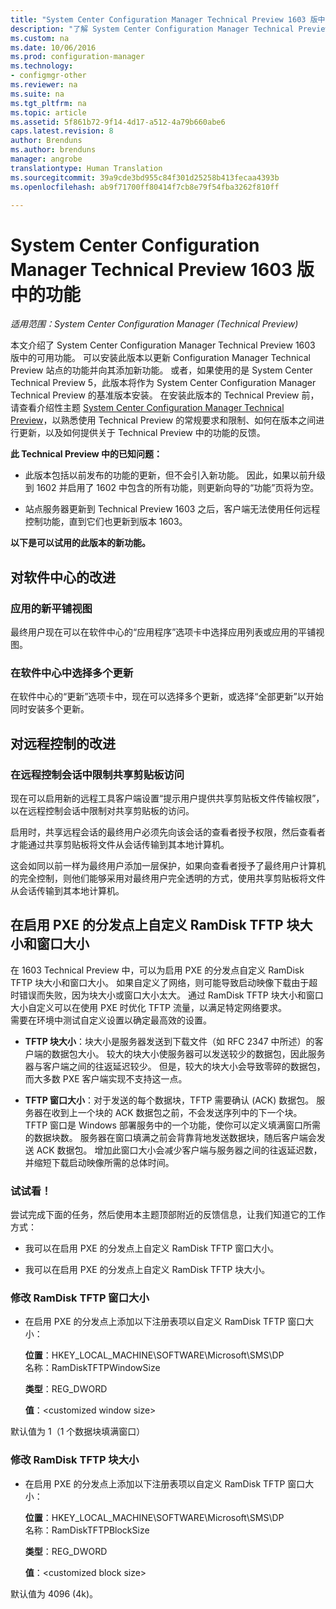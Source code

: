 ```yaml
---
title: "System Center Configuration Manager Technical Preview 1603 版中的功能"
description: "了解 System Center Configuration Manager Technical Preview 1603 版中的可用功能。"
ms.custom: na
ms.date: 10/06/2016
ms.prod: configuration-manager
ms.technology:
- configmgr-other
ms.reviewer: na
ms.suite: na
ms.tgt_pltfrm: na
ms.topic: article
ms.assetid: 5f861b72-9f14-4d17-a512-4a79b660abe6
caps.latest.revision: 8
author: Brenduns
ms.author: brenduns
manager: angrobe
translationtype: Human Translation
ms.sourcegitcommit: 39a9cde3bd955c84f301d25258b413fecaa4393b
ms.openlocfilehash: ab9f71700ff80414f7cb8e79f54fba3262f810ff

---
```

# <a name="capabilities-in-technical-preview-1603-for-system-center-configuration-manager"></a>System Center Configuration Manager Technical Preview 1603 版中的功能

*适用范围：System Center Configuration Manager (Technical Preview)*

本文介绍了 System Center Configuration Manager Technical Preview 1603 版中的可用功能。 可以安装此版本以更新 Configuration Manager Technical Preview 站点的功能并向其添加新功能。 或者，如果使用的是 System Center Technical Preview 5，此版本将作为 System Center Configuration Manager Technical Preview 的基准版本安装。 在安装此版本的 Technical Preview 前，请查看介绍性主题 [System Center Configuration Manager Technical Preview](../../core/get-started/technical-preview.md)，以熟悉使用 Technical Preview 的常规要求和限制、如何在版本之间进行更新，以及如何提供关于 Technical Preview 中的功能的反馈。  

 **此 Technical Preview 中的已知问题：**  

-   此版本包括以前发布的功能的更新，但不会引入新功能。 因此，如果以前升级到 1602 并启用了 1602 中包含的所有功能，则更新向导的“功能”页将为空。  

-   站点服务器更新到 Technical Preview 1603 之后，客户端无法使用任何远程控制功能，直到它们也更新到版本 1603。  

 **以下是可以试用的此版本的新功能。**  

##  <a name="a-namebkmksc1603a-improvements-to-software-center"></a><a name="BKMK_SC1603"></a>对软件中心的改进  

### <a name="new-tiled-view-for-apps"></a>应用的新平铺视图  
 最终用户现在可以在软件中心的“应用程序”选项卡中选择应用列表或应用的平铺视图。  

### <a name="select-multiple-updates-in-software-center"></a>在软件中心中选择多个更新  
 在软件中心的“更新”选项卡中，现在可以选择多个更新，或选择“全部更新”以开始同时安装多个更新。  

##  <a name="a-namebkmkrc1603a-improvements-to-remote-control"></a><a name="BKMK_RC1603"></a>对远程控制的改进  

### <a name="limit-shared-clipboard-access-in-a-remote-control-session"></a>在远程控制会话中限制共享剪贴板访问  
 现在可以启用新的远程工具客户端设置“提示用户提供共享剪贴板文件传输权限”，以在远程控制会话中限制对共享剪贴板的访问。  

 启用时，共享远程会话的最终用户必须先向该会话的查看者授予权限，然后查看者才能通过共享剪贴板将文件从会话传输到其本地计算机。  

 这会如同以前一样为最终用户添加一层保护，如果向查看者授予了最终用户计算机的完全控制，则他们能够采用对最终用户完全透明的方式，使用共享剪贴板将文件从会话传输到其本地计算机。  

##  <a name="a-namebkmkramdisktftpa-customize-the-ramdisk-tftp-block-size-and-window-size-on-pxe-enabled-distribution-points"></a><a name="BKMK_RamDiskTFTP"></a> 在启用 PXE 的分发点上自定义 RamDisk TFTP 块大小和窗口大小  
 在 1603 Technical Preview 中，可以为启用 PXE 的分发点自定义 RamDisk TFTP 块大小和窗口大小。 如果自定义了网络，则可能导致启动映像下载由于超时错误而失败，因为块大小或窗口大小太大。 通过 RamDisk TFTP 块大小和窗口大小自定义可以在使用 PXE 时优化 TFTP 流量，以满足特定网络要求。   
需要在环境中测试自定义设置以确定最高效的设置。  

-   **TFTP 块大小**：块大小是服务器发送到下载文件（如 RFC 2347 中所述）的客户端的数据包大小。 较大的块大小使服务器可以发送较少的数据包，因此服务器与客户端之间的往返延迟较少。 但是，较大的块大小会导致零碎的数据包，而大多数 PXE 客户端实现不支持这一点。  

-   **TFTP 窗口大小**：对于发送的每个数据块，TFTP 需要确认 (ACK) 数据包。 服务器在收到上一个块的 ACK 数据包之前，不会发送序列中的下一个块。 TFTP 窗口是 Windows 部署服务中的一个功能，使你可以定义填满窗口所需的数据块数。 服务器在窗口填满之前会背靠背地发送数据块，随后客户端会发送 ACK 数据包。 增加此窗口大小会减少客户端与服务器之间的往返延迟数，并缩短下载启动映像所需的总体时间。  

### <a name="try-it-out"></a>试试看！  
 尝试完成下面的任务，然后使用本主题顶部附近的反馈信息，让我们知道它的工作方式：  

-   我可以在启用 PXE 的分发点上自定义 RamDisk TFTP 窗口大小。  

-   我可以在启用 PXE 的分发点上自定义 RamDisk TFTP 块大小。  

### <a name="to-modify-the-ramdisk-tftp-window-size"></a>修改 RamDisk TFTP 窗口大小  

-   在启用 PXE 的分发点上添加以下注册表项以自定义 RamDisk TFTP 窗口大小：  

     **位置**：HKEY_LOCAL_MACHINE\SOFTWARE\Microsoft\SMS\DP  
    名称：RamDiskTFTPWindowSize  

     **类型**：REG_DWORD  

     **值**：&lt;customized window size\>  

 默认值为 1（1 个数据块填满窗口）  

### <a name="to-modify-the-ramdisk-tftp-block-size"></a>修改 RamDisk TFTP 块大小  

-   在启用 PXE 的分发点上添加以下注册表项以自定义 RamDisk TFTP 窗口大小：  

     **位置**：HKEY_LOCAL_MACHINE\SOFTWARE\Microsoft\SMS\DP  
    名称：RamDiskTFTPBlockSize  

     **类型**：REG_DWORD  

     **值**：&lt;customized block size\>  

 默认值为 4096 (4k)。  



<!--HONumber=Nov16_HO1-->


